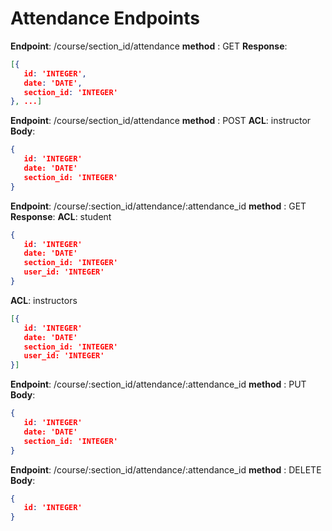 # Attendance Endpoints

**Endpoint**: /course/section_id/attendance
   **method** : GET
  **Response**:

```JSON
[{
   id: 'INTEGER',
   date: 'DATE',
   section_id: 'INTEGER'
}, ...]
```

**Endpoint**: /course/section_id/attendance
   **method** : POST
   **ACL**: instructor
   **Body**:

```JSON
{
   id: 'INTEGER'
   date: 'DATE'
   section_id: 'INTEGER'
}
```

**Endpoint**: /course/:section_id/attendance/:attendance_id
   **method** : GET
   **Response**:
   **ACL**: student

```JSON
{
   id: 'INTEGER'
   date: 'DATE'
   section_id: 'INTEGER'
   user_id: 'INTEGER'
}
```

   **ACL**: instructors

```JSON
[{
   id: 'INTEGER'
   date: 'DATE'
   section_id: 'INTEGER'
   user_id: 'INTEGER'
}]
```

**Endpoint**: /course/:section_id/attendance/:attendance_id
   **method** : PUT
   **Body**:

```JSON
{
   id: 'INTEGER'
   date: 'DATE'
   section_id: 'INTEGER'
}
```

**Endpoint**: /course/:section_id/attendance/:attendance_id
   **method** : DELETE
   **Body**:

```JSON
{
   id: 'INTEGER'
}
```
